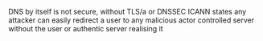 DNS by itself is not secure, without TLS/a or DNSSEC ICANN states any attacker can easily redirect a user to any malicious actor controlled server without the user or authentic server realising it
